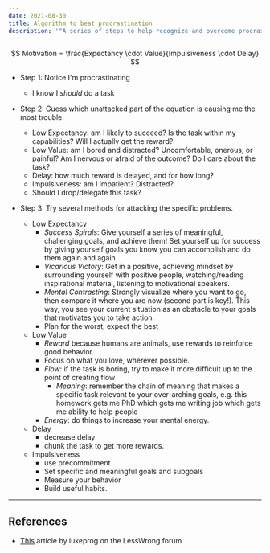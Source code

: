 ```yaml
---
date: 2021-08-30
title: Algorithm to beat procrastination
description: '"A series of steps to help recognize and overcome procrastination. Mainly, address the expectancy, value, impulsiveness, and delay related to the action in question."'
---
```


$$ Motivation = \frac{Expectancy \cdot Value}{Impulsiveness \cdot Delay} $$
- Step 1: Notice I'm procrastinating
	- I know I *should* do a task

- Step 2: Guess which unattacked part of the equation is causing me the most trouble.
	- Low Expectancy: am I likely to succeed? Is the task within my capabilities? Will I actually get the reward?
	- Low Value: am I bored and distracted? Uncomfortable, onerous, or painful? Am I nervous or afraid of the outcome? Do I care about the task?
	- Delay: how much reward is delayed, and for how long?
	- Impulsiveness: am I impatient? Distracted?
	- Should I drop/delegate this task?

- Step 3: Try several methods for attacking the specific problems.
	- Low Expectancy
		- *Success Spirals*: Give yourself a series of meaningful, challenging goals, and achieve them! Set yourself up for success by giving yourself goals you know you can accomplish and do them again and again.
		- *Vicarious Victory*: Get in a positive, achieving mindset by surrounding yourself with positive people, watching/reading inspirational material, listening to motivational speakers.
		- *Mental Contrasting*: Strongly visualize where you want to go, then compare it where you are now (second part is key!). This way, you see your current situation as an obstacle to your goals that motivates you to take action.
		- Plan for the worst, expect the best
	- Low Value
		- *Reward* because humans are animals, use rewards to reinforce good behavior.
		- Focus on what you love, wherever possible.
		- *Flow*: if the task is boring, try to make it more difficult up to the point of creating flow
			- *Meaning*: remember the chain of meaning that makes a specific task relevant to your over-arching goals, e.g. this homework gets me PhD which gets me writing job which gets me ability to help people
		- *Energy*: do things to increase your mental energy.
	- Delay
		- decrease delay
		- chunk the task to get more rewards.
	- Impulsiveness
		- use precommitment
		- Set specific and meaningful goals and subgoals
		- Measure your behavior
		- Build useful habits.

---
## References
- [This](https://www.lesswrong.com/posts/Ty2tjPwv8uyPK9vrz/my-algorithm-for-beating-procrastination) article by lukeprog on the LessWrong forum